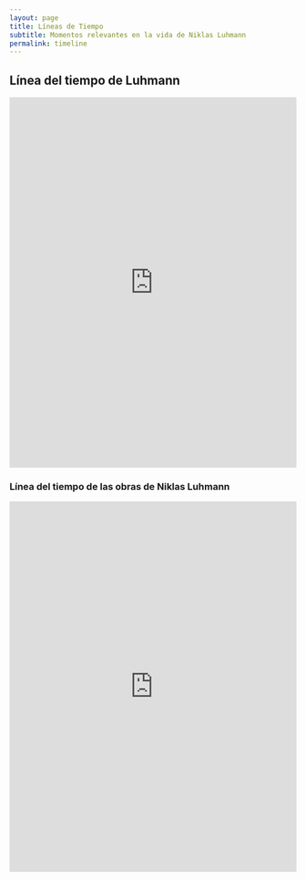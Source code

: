 ```yaml
---
layout: page
title: Líneas de Tiempo
subtitle: Momentos relevantes en la vida de Niklas Luhmann
permalink: timeline
---
```



## Línea del tiempo de Luhmann

<iframe src='https://cdn.knightlab.com/libs/timeline3/latest/embed/index.html?source=11djntquCg-T5iJTMu5eHjXSfnEfTMldccdGMaFMZ1rE&font=Default&lang=en&initial_zoom=2&height=650' width='100%' height='650' webkitallowfullscreen mozallowfullscreen allowfullscreen frameborder='0'></iframe>


### Línea del tiempo de las obras de Niklas Luhmann

<iframe src='https://cdn.knightlab.com/libs/timeline3/latest/embed/index.html?source=1giA-Cl09MNGzFUIIwuSmDV9IXBCQHE4D827rBk3CR8w&font=Default&lang=en&initial_zoom=2&height=650' width='100%' height='650' webkitallowfullscreen mozallowfullscreen allowfullscreen frameborder='0'></iframe>
